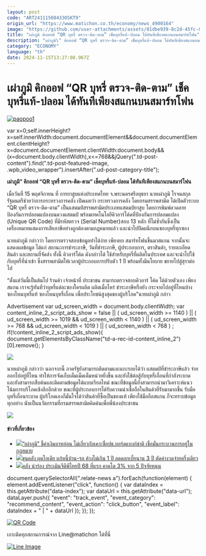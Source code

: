 ```yaml
---
layout: post
code: "ART24111508433OSKT9"
origin_url: "https://www.matichon.co.th/economy/news_4900164"
image: "https://github.com/user-attachments/assets/81dbe939-8c2d-45fc-8438-4ed5a6272c70"
title: "เผ่าภูมิ คิกออฟ “QR บุหรี่ ตรวจ-ติด-ตาม” เช็คบุหรี่แท้-ปลอม ได้ทันทีเพียงสแกนบนสมาร์ทโฟน"
description: "เผ่าภูมิ\" คิกออฟ “QR บุหรี่ ตรวจ-ติด-ตาม” เช็คบุหรี่แท้-ปลอม ได้ทันทีเพียงสแกนบนสมาร์โฟน"
category: "ECONOMY"
language: "th"
date: 2024-11-15T13:27:08.967Z
---
```


# เผ่าภูมิ คิกออฟ “QR บุหรี่ ตรวจ-ติด-ตาม” เช็คบุหรี่แท้-ปลอม ได้ทันทีเพียงสแกนบนสมาร์ทโฟน

[![](https://www.matichon.co.th/wp-content/uploads/2024/11/paopoo1.jpg "paopoo1")](https://www.matichon.co.th/wp-content/uploads/2024/11/paopoo1.jpg)

var x=0;self.innerHeight?x=self.innerWidth:document.documentElement&&document.documentElement.clientHeight?x=document.documentElement.clientWidth:document.body&&(x=document.body.clientWidth),x<=768&&jQuery(".td-post-content").find(".td-post-featured-image, .wpb\_video\_wrapper").insertAfter(".ud-post-category-title");

**เผ่าภูมิ” คิกออฟ “QR บุหรี่ ตรวจ-ติด-ตาม” เช็คบุหรี่แท้-ปลอม ได้ทันทีเพียงสแกนบนสมาร์โฟน**

เมื่อวันที่ 15 พฤศจิกายน ที่ การยาสูบแห่งประเทศไทย จ.พระนครศรีอยุธยา นายเผ่าภูมิ โรจนสกุล รัฐมนตรีช่วยว่าการกระทรวงการคลัง เปิดเผยว่า กระทรวงการคลัง โดยกรมสรรพสามิต ได้เปิดตัวระบบ “QR บุหรี่ ตรวจ-ติด-ตาม” เป็นแสตมป์สรรพสามิตประเภทแสตมป์ยาสูบ โดยการพิมพ์ลวดลายป้องกันการปลอมแปลงบนดวงแสตมป์ พร้อมเทคโนโลยีคิวอาร์โค้ดที่ป้องกันการปลอมแปลง (Unique QR Code) ที่มีรหัสตรวจ (Serial Number)สอบ 13 หลัก ที่ไม่ซ้ำกันซึ่งเป็นเครื่องหมายแสดงการเสียภาษีอย่างถูกต้องตามกฎหมายแล้ว และนำไปปิดผนึกบนซองบุหรี่ทุกซอง

นายเผ่าภูมิ กล่าวว่า โดยการตรวจสอบข้อมูลทำได้ง่าย เพียงยก สมาร์ทโฟนขึ้นมาสแกน จากนั้นจะแสดงผลข้อมูล ได้แก่ สถานะการชำระภาษี, วันที่ชำระภาษี, ผู้ประกอบการ, ตราสินค้า, รายละเอียดสินค้า และสถานที่จัดส่ง ทั้งนี้ คิวอาร์โค้ด ดังกล่าวได้ ใช้สำหรับบุหรี่ที่ผลิตในประเทศ และจะนำไปใช้กับบุหรี่ที่นำเข้า ซึ่งสรรพสามิตให้เวลาผู้ประกอบการปรับตัว 1 ปี พร้อมทั้งมีนโยบาย ขยายไปสู่สุราต่อไป

“ตั้งแต่วันนี้เป็นต้นไป ร้านค้า เจ้าหน้าที่ ประชาชน สามารถตรวจสอบคิวอาร์ โค้ด ได้ด้วยตัวเอง เพียงสแกน เราจะรู้ทันทีว่าบุหรี่แต่ละซองใครผลิต ผลิตเมื่อไหร่ ชำระภาษีหรือยัง กระจายไปอยู่ที่ไหนบ้าง ซองไหนบุหรี่แท้ ซองไหนบุหรี่เถื่อน เพื่อประโยชน์สูงสุดของผู้บริโภค”นายเผ่าภูมิ กล่าว

Advertisement var ud\_screen\_width = document.body.clientWidth; var content\_inline\_2\_script\_ads\_show = false || ( ud\_screen\_width >= 1140 ) || ( ud\_screen\_width >= 1019 && ud\_screen\_width < 1140 ) || ( ud\_screen\_width >= 768 && ud\_screen\_width < 1019 ) || ( ud\_screen\_width < 768 ) ; if(!content\_inline\_2\_script\_ads\_show){ document.getElementsByClassName("td-a-rec-id-content\_inline\_2")\[0\].remove(); }

![](https://www.matichon.co.th/wp-content/uploads/2024/11/873132.jpg)

นายเผ่าภูมิ กล่าวว่า นอกจากนี้ ภาครัฐยังสามารถติดตามและแกะรอยได้ว่า แสตมป์ที่ชำระภาษีแล้ว จ่ายออกไปอยู่ที่ไหน ทำให้การจัดเก็บเต็มเม็ดเต็มหน่วยยิ่งขึ้น และยังใช้ต่อสู้กับบุหรี่เถื่อนที่กำลังระบาด และยังสามารถสืบค้นและติดตามข้อมูลได้แบบเรียลไทม์ ขณะที่ข้อมูลนี้ยังสามารถนำมาวิเคราะห์แนวโน้มการบริโภคเชิงลึกอีกด้วย ขณะที่ผู้ประกอบการได้รับความน่าเชื่อถือในสินค้าที่รับมามากขึ้น รับมือบุหรี่เถื่อนระบาด ผู้บริโภคเองก็มั่นใจได้ว่าสินค้าที่ซื้อเป็นของแท้ เพียงใช้มือถือสแกน ก็จะทราบข้อมูลทุกอย่าง นับเป็นนวัตกรรมที่กรมสรรพสามิตคิดค้นเพื่อพี่น้องประชาชน

![](https://www.matichon.co.th/wp-content/uploads/2024/11/873238.jpg)

#### ข่าวที่เกี่ยวข้อง

*   [![](https://www.matichon.co.th/wp-content/uploads/2024/11/pp7.jpg)“เผ่าภูมิ” ชี้ค่าเงินบาทอ่อน ไม่เกี่ยวกับเคาะชื่อปธ.บอร์ดแบงก์ชาติ เชื่อมั่นกระบวนการอยู่ในกฎหมาย](https://www.matichon.co.th/economy/news_4895116)
*   [![](https://www.matichon.co.th/wp-content/uploads/2024/05/พิชัย-ชุณหวชิร-คลัง.jpg)ขุนคลัง ผุดไอเดีย แก้หนี้บ้าน-รถ ค้างไม่เกิน 1 ปี ลดดอกเบี้ยนาน 3 ปี ตัดค่างวดจ่ายครึ่งเดียว](https://www.matichon.co.th/economy/news_4877070)
*   [![](https://www.matichon.co.th/wp-content/uploads/2024/10/1-435.jpg)คลัง นำร่อง ประเมินจีดีพีไทยปี 68 ที่แรก คาดโต 3% จาก 5 ปัจจัยหนุน](https://www.matichon.co.th/economy/news_4875057)

document.querySelectorAll(".relate-news a").forEach(function(element) { element.addEventListener("click", function() { var dataIndex = this.getAttribute("data-index"); var dataUrl = this.getAttribute("data-url"); dataLayer.push({ "event": "track\_event", "event\_category": "recommend\_content", "event\_action": "click\_button", "event\_label": dataIndex + " | " + dataUrl }); }); });

[![QR Code](https://www.matichon.co.th/wp-content/uploads/2023/07/wob1371z.jpg)](https://lin.ee/ht0nDxX)

เกาะติดทุกสถานการณ์จาก Line@matichon ได้ที่นี่

[![Line Image](https://www.matichon.co.th/wp-content/uploads/2023/07/th.png)](https://lin.ee/ht0nDxX)